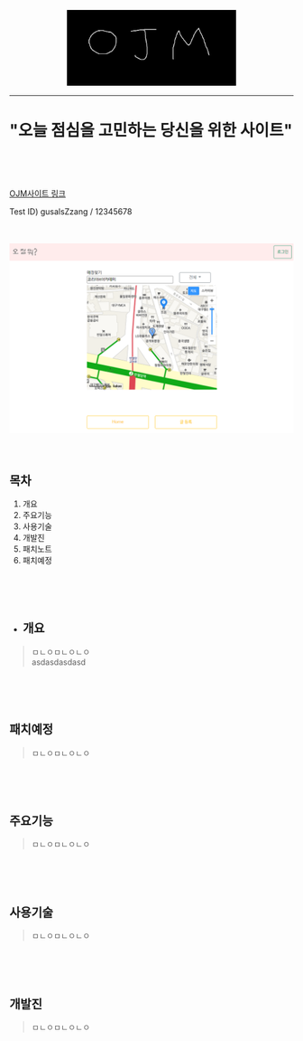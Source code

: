 <p align="center">
  <img src="/forReadme/img/ojm1.png" width="300"></img>
</p>

---
# "오늘 점심을 고민하는 당신을 위한 사이트"
<br>
<br>
<br>

[OJM사이트 링크](http://naver.com)
<br>

Test ID) gusalsZzang / 12345678
<br>
<br>
<br>

<img src="/forReadme/img/ojm_jsp.PNG"></img>
<br>
<br>
<br>

## 목차
1. 개요
2. 주요기능
3. 사용기술
4. 개발진
5. 패치노트
6. 패치예정

<br>
<br>
<br>

+ ## 개요
> ㅁㄴㅇㅁㄴㅇㄴㅇ<br>
> asdasdasdasd
<br>
<br>
<br>

## 패치예정
>ㅁㄴㅇㅁㄴㅇㄴㅇ
<br>
<br>
<br>

## 주요기능
>ㅁㄴㅇㅁㄴㅇㄴㅇ
<br>
<br>
<br>

## 사용기술
>ㅁㄴㅇㅁㄴㅇㄴㅇ
<br>
<br>
<br>

## 개발진
>ㅁㄴㅇㅁㄴㅇㄴㅇ
